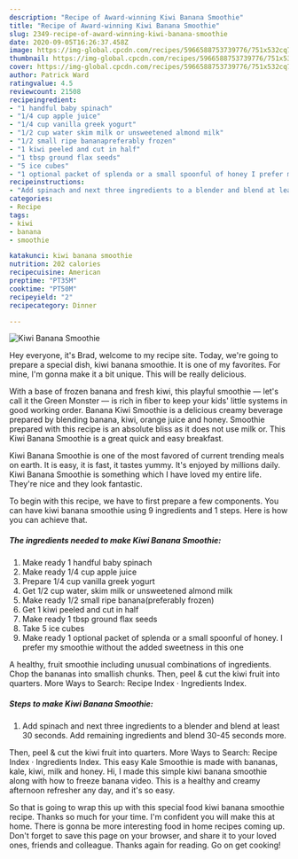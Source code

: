 ```yaml
---
description: "Recipe of Award-winning Kiwi Banana Smoothie"
title: "Recipe of Award-winning Kiwi Banana Smoothie"
slug: 2349-recipe-of-award-winning-kiwi-banana-smoothie
date: 2020-09-05T16:26:37.458Z
image: https://img-global.cpcdn.com/recipes/5966588753739776/751x532cq70/kiwi-banana-smoothie-recipe-main-photo.jpg
thumbnail: https://img-global.cpcdn.com/recipes/5966588753739776/751x532cq70/kiwi-banana-smoothie-recipe-main-photo.jpg
cover: https://img-global.cpcdn.com/recipes/5966588753739776/751x532cq70/kiwi-banana-smoothie-recipe-main-photo.jpg
author: Patrick Ward
ratingvalue: 4.5
reviewcount: 21508
recipeingredient:
- "1 handful baby spinach"
- "1/4 cup apple juice"
- "1/4 cup vanilla greek yogurt"
- "1/2 cup water skim milk or unsweetened almond milk"
- "1/2 small ripe bananapreferably frozen"
- "1 kiwi peeled and cut in half"
- "1 tbsp ground flax seeds"
- "5 ice cubes"
- "1 optional packet of splenda or a small spoonful of honey I prefer my smoothie without the added sweetness in this one"
recipeinstructions:
- "Add spinach and next three ingredients to a blender and blend at least 30 seconds. Add remaining ingredients and blend 30-45 seconds more."
categories:
- Recipe
tags:
- kiwi
- banana
- smoothie

katakunci: kiwi banana smoothie 
nutrition: 202 calories
recipecuisine: American
preptime: "PT35M"
cooktime: "PT50M"
recipeyield: "2"
recipecategory: Dinner

---
```



![Kiwi Banana Smoothie](https://img-global.cpcdn.com/recipes/5966588753739776/751x532cq70/kiwi-banana-smoothie-recipe-main-photo.jpg)

Hey everyone, it's Brad, welcome to my recipe site. Today, we're going to prepare a special dish, kiwi banana smoothie. It is one of my favorites. For mine, I'm gonna make it a bit unique. This will be really delicious.

With a base of frozen banana and fresh kiwi, this playful smoothie — let&#39;s call it the Green Monster — is rich in fiber to keep your kids&#39; little systems in good working order. Banana Kiwi Smoothie is a delicious creamy beverage prepared by blending banana, kiwi, orange juice and honey. Smoothie prepared with this recipe is an absolute bliss as it does not use milk or. This Kiwi Banana Smoothie is a great quick and easy breakfast.

Kiwi Banana Smoothie is one of the most favored of current trending meals on earth. It is easy, it is fast, it tastes yummy. It's enjoyed by millions daily. Kiwi Banana Smoothie is something which I have loved my entire life. They're nice and they look fantastic.


To begin with this recipe, we have to first prepare a few components. You can have kiwi banana smoothie using 9 ingredients and 1 steps. Here is how you can achieve that.

<!--inarticleads1-->

##### The ingredients needed to make Kiwi Banana Smoothie:

1. Make ready 1 handful baby spinach
1. Make ready 1/4 cup apple juice
1. Prepare 1/4 cup vanilla greek yogurt
1. Get 1/2 cup water, skim milk or unsweetened almond milk
1. Make ready 1/2 small ripe banana(preferably frozen)
1. Get 1 kiwi peeled and cut in half
1. Make ready 1 tbsp ground flax seeds
1. Take 5 ice cubes
1. Make ready 1 optional packet of splenda or a small spoonful of honey. I prefer my smoothie without the added sweetness in this one


A healthy, fruit smoothie including unusual combinations of ingredients. Chop the bananas into smallish chunks. Then, peel &amp; cut the kiwi fruit into quarters. More Ways to Search: Recipe Index · Ingredients Index. 

<!--inarticleads2-->

##### Steps to make Kiwi Banana Smoothie:

1. Add spinach and next three ingredients to a blender and blend at least 30 seconds. Add remaining ingredients and blend 30-45 seconds more.


Then, peel &amp; cut the kiwi fruit into quarters. More Ways to Search: Recipe Index · Ingredients Index. This easy Kale Smoothie is made with bananas, kale, kiwi, milk and honey. Hi, I made this simple kiwi banana smoothie along with how to freeze banana video. This is a healthy and creamy afternoon refresher any day, and it&#39;s so easy. 

So that is going to wrap this up with this special food kiwi banana smoothie recipe. Thanks so much for your time. I'm confident you will make this at home. There is gonna be more interesting food in home recipes coming up. Don't forget to save this page on your browser, and share it to your loved ones, friends and colleague. Thanks again for reading. Go on get cooking!
